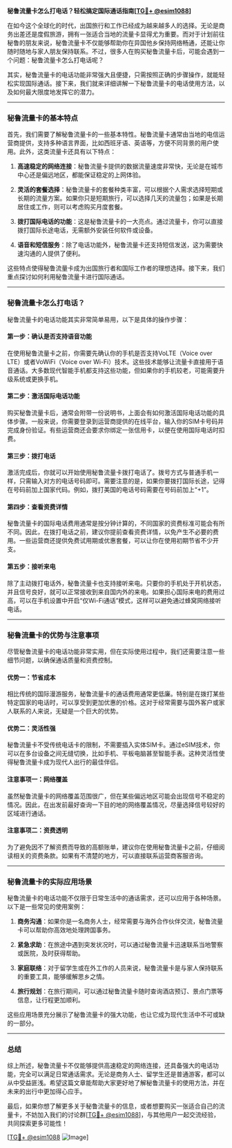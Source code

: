 **秘鲁流量卡怎么打电话？轻松搞定国际通话指南[[TG💪+ @esim1088](https://t.me/s/esim1088)]**

在如今这个全球化的时代，出国旅行和工作已经成为越来越多人的选择。无论是商务出差还是度假旅游，拥有一张适合当地的流量卡显得尤为重要。而对于计划前往秘鲁的朋友来说，秘鲁流量卡不仅能够帮助你在异国他乡保持网络畅通，还能让你随时随地与家人朋友保持联系。不过，很多人在购买秘鲁流量卡后，可能会遇到一个问题：秘鲁流量卡怎么打电话呢？

其实，秘鲁流量卡的电话功能非常强大且便捷，只需按照正确的步骤操作，就能轻松实现国际通话。接下来，我们就来详细讲解一下秘鲁流量卡的电话使用方法，以及如何最大限度地发挥它的潜力。

---

### **秘鲁流量卡的基本特点**

首先，我们需要了解秘鲁流量卡的一些基本特性。秘鲁流量卡通常由当地的电信运营商提供，支持多种语言界面，比如西班牙语、英语等，方便不同背景的用户使用。此外，这类流量卡还具有以下特点：

1. **高速稳定的网络连接**：秘鲁流量卡提供的数据流量速度非常快，无论是在城市中心还是偏远地区，都能保证稳定的上网体验。
   
2. **灵活的套餐选择**：秘鲁流量卡的套餐种类丰富，可以根据个人需求选择短期或长期的流量方案。如果你只是短期旅行，可以选择几天的流量包；如果是长期居住或工作，则可以考虑购买月度套餐。

3. **拨打国际电话的功能**：这是秘鲁流量卡的一大亮点。通过流量卡，你可以直接拨打国际长途电话，无需额外安装任何软件或设备。

4. **语音和短信服务**：除了电话功能外，秘鲁流量卡还支持短信发送，这为需要快速沟通的人提供了便利。

这些特点使得秘鲁流量卡成为出国旅行者和国际工作者的理想选择。接下来，我们重点探讨如何利用秘鲁流量卡进行国际通话。

---

### **秘鲁流量卡怎么打电话？**

秘鲁流量卡的电话功能其实非常简单易用，以下是具体的操作步骤：

#### **第一步：确认是否支持语音功能**
在使用秘鲁流量卡之前，你需要先确认你的手机是否支持VoLTE（Voice over LTE）或者VoWiFi（Voice over Wi-Fi）技术。这些技术能够让流量卡直接用于语音通话。大多数现代智能手机都支持这些功能，但如果你的手机较老，可能需要升级系统或更换手机。

#### **第二步：激活国际电话功能**
购买秘鲁流量卡后，通常会附带一份说明书，上面会有如何激活国际电话功能的具体步骤。一般来说，你需要登录到运营商提供的在线平台，输入你的SIM卡号码并完成身份验证。有些运营商还会要求你绑定一张信用卡，以便在使用国际电话时扣费。

#### **第三步：拨打电话**
激活完成后，你就可以开始使用秘鲁流量卡拨打电话了。拨号方式与普通手机一样，只需输入对方的电话号码即可。需要注意的是，如果你要拨打国际长途，记得在号码前加上国家代码。例如，拨打美国的电话号码需要在号码前加上“+1”。

#### **第四步：查看资费详情**
秘鲁流量卡的国际电话费用通常是按分钟计算的，不同国家的资费标准可能会有所不同。因此，在拨打电话之前，建议你提前查看资费详情，以免产生不必要的费用。一些运营商还提供免费试用期或优惠套餐，可以让你在使用初期节省不少开支。

#### **第五步：接听来电**
除了主动拨打电话外，秘鲁流量卡也支持接听来电。只要你的手机处于开机状态，并且信号良好，就可以正常接收到来自国内外的来电。如果担心国际来电的费用过高，可以在手机设置中开启“仅Wi-Fi通话”模式，这样可以避免通过蜂窝网络接听电话。

---

### **秘鲁流量卡的优势与注意事项**

尽管秘鲁流量卡的电话功能非常实用，但在实际使用过程中，我们还需要注意一些细节问题，以确保通话质量和资费控制。

#### **优势一：节省成本**
相比传统的国际漫游服务，秘鲁流量卡的通话费用通常更低廉。特别是在拨打某些特定国家的电话时，可以享受到更加优惠的价格。这对于经常需要与国外客户或家人联系的人来说，无疑是一个巨大的优势。

#### **优势二：灵活性强**
秘鲁流量卡不受传统电话卡的限制，不需要插入实体SIM卡。通过eSIM技术，你可以在多台设备之间无缝切换，比如手机、平板电脑甚至智能手表。这种灵活性使得秘鲁流量卡成为现代人出行的最佳伴侣。

#### **注意事项一：网络覆盖**
虽然秘鲁流量卡的网络覆盖范围很广，但在某些偏远地区可能会出现信号不稳定的情况。因此，在出发前最好查询一下目的地的网络覆盖情况，尽量选择信号较好的区域进行通话。

#### **注意事项二：资费透明**
为了避免因不了解资费而导致的高额账单，建议你在使用秘鲁流量卡之前，仔细阅读相关的资费条款。如果有不清楚的地方，可以直接联系运营商客服咨询。

---

### **秘鲁流量卡的实际应用场景**

秘鲁流量卡的电话功能不仅限于日常生活中的通话需求，还可以应用于各种场景。以下是一些常见的使用案例：

1. **商务沟通**：如果你是一名商务人士，经常需要与海外合作伙伴交流，秘鲁流量卡可以帮助你高效地处理跨国事务。
   
2. **紧急求助**：在旅途中遇到突发状况时，可以通过秘鲁流量卡迅速联系当地警察或医院，及时获得帮助。

3. **家庭联络**：对于留学生或在外工作的人员来说，秘鲁流量卡是与家人保持联系的重要工具，能够缓解思乡之情。

4. **旅行规划**：在旅行期间，可以通过秘鲁流量卡随时查询酒店预订、景点门票等信息，让行程更加顺利。

这些应用场景充分展示了秘鲁流量卡的强大功能，也让它成为现代生活中不可或缺的一部分。

---

### **总结**

综上所述，秘鲁流量卡不仅能够提供高速稳定的网络连接，还具备强大的电话功能，完全可以满足日常通话需求。无论是商务人士、留学生还是普通游客，都可以从中受益匪浅。希望这篇文章能帮助大家更好地了解秘鲁流量卡的使用方法，并在未来的出行中更加得心应手。

最后，如果你想了解更多关于秘鲁流量卡的信息，或者想要购买一张适合自己的流量卡，不妨加入我们的讨论群[[TG💪+ @esim1088](https://t.me/s/esim1088)]，与其他用户一起交流经验，共同探索更多可能性！

[[TG💪+ @esim1088](https://t.me/s/esim1088) ![Image](https://i.postimg.cc/4NQfJmqS/Snipaste-2025-05-13-00-14-12.png)]
